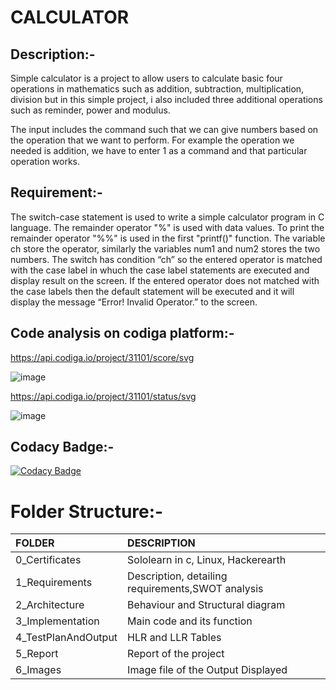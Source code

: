 # CALCULATOR

## Description:-

Simple calculator is a project to allow users to calculate basic four operations in mathematics such as addition, subtraction, multiplication, division but in this simple project, i also included three additional operations such as reminder, power and modulus.

The input includes the command such that we can give numbers based on the operation that we want to perform. For example the operation we needed is addition, we have to enter 1 as a command and that particular operation works.

## Requirement:-

The switch-case statement is used to write a simple calculator program in C language. The remainder operator "%" is used with data values. To print the remainder operator "%%" is used in the first "printf()" function. The variable ch store the operator, similarly the variables num1 and num2 stores the two numbers. The switch has condition “ch” so the entered operator is matched with the case label in whuch the case label statements are executed and display result on the screen. If the entered operator does not matched with the case labels then the default statement will be executed and it will display the message “Error! Invalid Operator.” to the screen.


## Code analysis on codiga platform:-
https://api.codiga.io/project/31101/score/svg

![image](https://user-images.githubusercontent.com/59721749/153578441-6b3ac073-5ede-4f14-a0a0-4558dead8720.png)


https://api.codiga.io/project/31101/status/svg

![image](https://user-images.githubusercontent.com/59721749/153580503-ea8205b8-b0a7-423a-b8cf-a08d91b6b7fa.png)


## Codacy Badge:-
[![Codacy Badge](https://app.codacy.com/project/badge/Grade/9a39540f32914301b6f66884026b8d60)](https://www.codacy.com/gh/Eniyadharsan/M1_Projectgoal_app/dashboard?utm_source=github.com&amp;utm_medium=referral&amp;utm_content=Eniyadharsan/M1_Projectgoal_app&amp;utm_campaign=Badge_Grade)


# Folder Structure:-

|FOLDER|DESCRIPTION|
|:-----|:----------|
|0_Certificates|Sololearn in c, Linux, Hackerearth|
|1_Requirements|Description, detailing requirements,SWOT analysis
|2_Architecture|Behaviour and Structural diagram|
|3_Implementation|Main code and its function|
|4_TestPlanAndOutput|HLR and LLR Tables|
|5_Report|Report of the project|
|6_Images|Image file of the Output Displayed|



